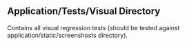 ## Application/Tests/Visual Directory

Contains all visual regression tests (should be tested against application/static/screenshosts directory).
